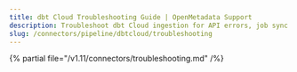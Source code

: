 ```yaml
---
title: dbt Cloud Troubleshooting Guide | OpenMetadata Support
description: Troubleshoot dbt Cloud ingestion for API errors, job sync issues, or metadata gaps.
slug: /connectors/pipeline/dbtcloud/troubleshooting
---
```


{% partial file="/v1.11/connectors/troubleshooting.md" /%}
